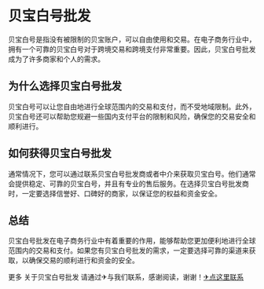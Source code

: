 # 贝宝白号批发

贝宝白号是指没有被限制的贝宝账户，可以自由使用和交易。在电子商务行业中，拥有一个可靠的贝宝白号对于跨境交易和跨境支付非常重要。因此，贝宝白号批发成为了许多商家和个人的需求。

## 为什么选择贝宝白号批发

贝宝白号可以让您自由地进行全球范围内的交易和支付，而不受地域限制。此外，贝宝白号还可以帮助您规避一些国内支付平台的限制和风险，确保您的交易安全和顺利进行。

## 如何获得贝宝白号批发

通常情况下，您可以通过联系贝宝白号批发商或者中介来获取贝宝白号。他们通常会提供稳定、可靠的贝宝白号，并且有专业的售后服务。在选择贝宝白号批发商时，一定要选择信誉好、口碑好的商家，以保证您的权益和资金安全。

## 总结

贝宝白号批发在电子商务行业中有着重要的作用，能够帮助您更加便利地进行全球范围内的交易和支付。如果您有贝宝白号批发的需求，一定要选择可靠的渠道来获取，以确保交易的顺利进行和资金的安全。

更多 关于贝宝白号批发 请通过✈与我们联系，感谢阅读，谢谢！[✈点这里联系](https://add.k02.cc)